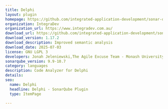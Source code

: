 ```yaml
---
title: Delphi
layout: plugin
homepage: https://github.com/integrated-application-development/sonar-delphi
organization: IntegraDev
organization_url: https://www.integradev.com.au/
download_url: https://github.com/integrated-application-development/sonar-delphi/releases/download/v1.17.2/sonar-delphi-plugin-1.17.2.jar
download_version: 1.17.2
download_description: Improved semantic analysis
download_date: 2025-07-03
license: GNU LGPL 3
developers: Jonah Jeleniewski,The Agile Excuse Team - Monash University,Sandro Luck,Fabricio Colombo,Przemyslaw Kociolek,Michal Wojcik
sonarqube_version: 9.9-10.7
category: languages
description: Code Analyzer for Delphi
details: 
seo:
  name: Delphi
  headline: Delphi - SonarQube Plugin
  type: ItemPage

---
```

